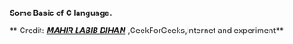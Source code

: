 **Some Basic of C language.** 

** Credit: [***MAHIR LABIB DIHAN***](https://github.com/mahirlabibdihan) ,GeekForGeeks,internet and experiment** 
